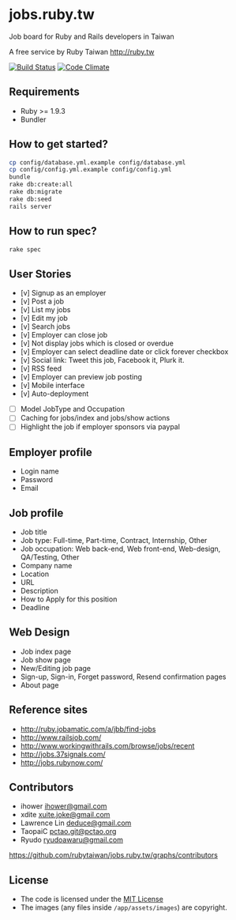 # jobs.ruby.tw

Job board for Ruby and Rails developers in Taiwan

A free service by Ruby Taiwan http://ruby.tw

[![Build Status](https://travis-ci.org/rubytaiwan/jobs.ruby.tw.svg?branch=master)](https://travis-ci.org/rubytaiwan/jobs.ruby.tw) [![Code Climate](https://codeclimate.com/github/rubytaiwan/jobs.ruby.tw.svg)](https://codeclimate.com/github/rubytaiwan/jobs.ruby.tw)

## Requirements

* Ruby >= 1.9.3
* Bundler

## How to get started?

```bash
cp config/database.yml.example config/database.yml
cp config/config.yml.example config/config.yml
bundle
rake db:create:all
rake db:migrate
rake db:seed
rails server
```

## How to run spec?

```bash
rake spec
```

## User Stories

- [v] Signup as an employer
- [v] Post a job
- [v] List my jobs
- [v] Edit my job
- [v] Search jobs
- [v] Employer can close job
- [v] Not display jobs which is closed or overdue
- [v] Employer can select deadline date or click forever checkbox
- [v] Social link: Tweet this job, Facebook it, Plurk it.
- [v] RSS feed
- [v] Employer can preview job posting
- [v] Mobile interface
- [v] Auto-deployment
- [ ] Model JobType and Occupation
- [ ] Caching for jobs/index and jobs/show actions
- [ ] Highlight the job if employer sponsors via paypal

## Employer profile

* Login name
* Password
* Email

## Job profile

* Job title
* Job type: Full-time, Part-time, Contract, Internship, Other
* Job occupation: Web back-end, Web front-end, Web-design, QA/Testing, Other
* Company name
* Location
* URL
* Description
* How to Apply for this position
* Deadline

## Web Design

* Job index page
* Job show page
* New/Editing job page
* Sign-up, Sign-in, Forget password, Resend confirmation pages
* About page

## Reference sites

* http://ruby.jobamatic.com/a/jbb/find-jobs
* http://www.railsjob.com/
* http://www.workingwithrails.com/browse/jobs/recent
* http://jobs.37signals.com/
* http://jobs.rubynow.com/

## Contributors

* ihower <ihower@gmail.com>
* xdite <xuite.joke@gmail.com>
* Lawrence Lin <deduce@gmail.com>
* TaopaiC <pctao.git@pctao.org>
* Ryudo <ryudoawaru@gmail.com>

https://github.com/rubytaiwan/jobs.ruby.tw/graphs/contributors

## License

* The code is licensed under the [MIT License](http://www.opensource.org/licenses/mit-license.php)
* The images (any files inside `/app/assets/images`) are copyright.
